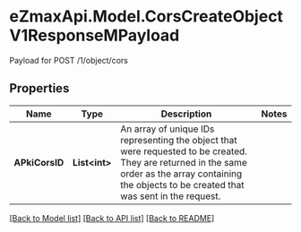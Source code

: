 # eZmaxApi.Model.CorsCreateObjectV1ResponseMPayload
Payload for POST /1/object/cors

## Properties

Name | Type | Description | Notes
------------ | ------------- | ------------- | -------------
**APkiCorsID** | **List&lt;int&gt;** | An array of unique IDs representing the object that were requested to be created.  They are returned in the same order as the array containing the objects to be created that was sent in the request. | 

[[Back to Model list]](../README.md#documentation-for-models) [[Back to API list]](../README.md#documentation-for-api-endpoints) [[Back to README]](../README.md)

